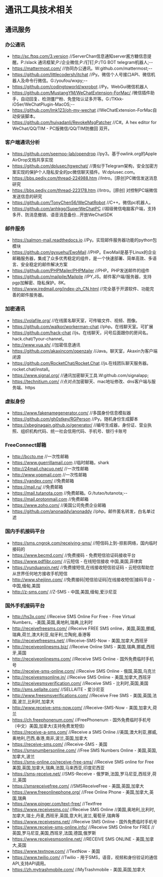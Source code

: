 # 通讯工具技术相关
## 通讯服务
### 办公通讯
- http://sc.ftqq.com/3.version    //ServerChan信息通知server酱方糖信息提醒。P:/slack 通讯框架;P:/企业微信;P:/钉钉;P:/TG BOT telegram机器人;--
- https://mattermost.com/    //协同办公通讯。W:github.com/mattermost;--
- https://github.com/littlecodersh/itchat    //Py。微信个人号接口API、微信机器人及命令行微信。G:/youfou/wxpy;--
- https://github.com/codingtoworld/wxrobot    //Py。WebGui微信机器人
- https://github.com/MustangYM/WeChatExtension-ForMac/    /微信插件助手，自动回复、检测僵尸粉、免登陆认证多开等。G:/TKkk-iOSer/WeChatPlugin-MacOS;--
- https://github.com/lmk123/oh-my-wechat    //WeChatExtension-ForMac自动安装脚本。
- https://github.com/huiyadanli/RevokeMsgPatcher    //C#。A hex editor for WeChat/QQ/TIM - PC版微信/QQ/TIM防撤回 双开。
### 客户端通讯分析
- https://github.com/seemoo-lab/opendrop    //py3。基于owlink.org的Apple AirDrop文档共享实现
- https://github.com/dplusec/tgwechat/    //类似于Telegram架构，安全加密方案实现的保护个人隐私安全的pc微信聊天插件。W:dplusec.com。
- https://bbs.pediy.com/thread-224988.htm    //Intro。[原创]PC微信发送消息研究
- https://bbs.pediy.com/thread-223178.htm    //Intro。[原创] 对控制PC端微信发送信息的研究
- https://github.com/TonyChen56/WeChatRobot    //C++。微信pc机器人。
- https://github.com/anhkgg/SuperWeChatPC    //超级微信电脑客户端，支持多开、防消息撤销、语音消息备份...开放WeChatSDK
### 邮件服务
- https://salmon-mail.readthedocs.io    //Py。实现邮件服务器功能的python包模块
- https://github.com/gyxuehu/EwoMail    //PHP。EwoMail是基于Linux的企业邮箱服务器，集成了众多优秀稳定的组件，是一个快速部署、简单高效、多语言、安全稳定的邮件解决方案
- https://github.com/PHPMailer/PHPMailer    //PHP。PHP发送邮件的组件
- https://github.com/mailpile/Mailpile    //PY,JS。邮件客户端/服务器，支持pgp加解密、隐私保护。8K。
- https://www.iredmail.org/index-zh_CN.html    //完全基于开源软件、功能完善的邮件服务器。
### 加密通讯
- https://volafile.org/    //在线匿名聊天室，可传输文件、视频、图像。
- https://github.com/walkor/workerman-chat    //php。在线聊天室。可扩展
- https://github.com/hack-chat    //js。在线聊天，问号后面跟你的房间名。hack.chat/?your-channel。
- http://www.vua.sh/    //加密信息通讯
- https://github.com/akaxincom/openzaly    //Java。聊天室，Akaxin为客户端闭源
- https://github.com/RocketChat/Rocket.Chat    //js.在线团队聊天服务器。rocket.chat/install。
- https://www.signal.org/    //通讯加密聊天工具.W:github.com/signalapp;
- https://technitium.com/    //点对点加密聊天、mac地址修改、dns客户端与服务端、https
### 虚拟身份
- https://www.fakenamegenerator.com/    //多国身份信息模拟器
- https://github.com/gh0stkey/RGPerson    //Py。随机身份生成脚本
- https://xbeginagain.github.io/generator/    //编号生成器，身份证、营业执照、组织机构代码、统一社会信用代码、手机号、银行卡账号
### FreeConnect邮箱
- http://bccto.me    //一次性邮箱
- https://www.guerrillamail.com    //临时邮箱，shark
- http://24mail.chacuo.net/    //一次性邮箱
- http://www.yopmail.com    //一次性邮箱
- https://yandex.com/    //免费邮箱
- https://mail.ru/    //免费邮箱
- https://mail.tutanota.com    //免费邮箱。G:/tutao/tutanota;--
- https://mail.protonmail.com    //免费邮箱
- https://www.zoho.com/    //美国公司免费企业邮箱
- https://github.com/anonaddy/anonaddy    //php。邮件匿名转发，白名单过滤
### 国内手机接码平台
- https://sms.cngrok.com/receiving-sms/    //短信码上到-掠影网络，国内临时接码的
- https://www.becmd.com/    //免费接码 - 免费短信验证码接收平台
- https://www.pdflibr.com/    //云短信 - 在线短信接收 中国,美国,菲律宾
- https://yunduanxin.net/    //免费接短信,在线接收短信验证码 - 云短信帮助您从世界任何地方接收手机短信
- http://www.shejiinn.com/    //免费接码|短信验证码|在线接收短信|接码平台 - 中国,缅甸,美国
- http://z-sms.com/    //Z-SMS - 中国,美国,缅甸,爱沙尼亚
### 国外手机接码平台
- http://hs3x.com/    //Receive SMS Online For Free - Free Virtual Numbers，-美国,英国,奥地利,瑞典,比利时
- http://receivefreesms.com/    //Receive FREE SMS online，美国,英国,挪威,瑞典,荷兰,澳大利亚,匈牙利,立陶宛,香港等
- http://receivefreesms.net/    //Receive-SMS-Now - 美国,加拿大,西班牙
- http://receiveonlinesms.biz/    //Receive Online SMS - 美国,瑞典,挪威,西班牙,英国
- http://receiveonlinesms.com/    //Receive SMS Online - 国外免费临时手机号
- http://receive-sms-online.com/    //Receive SMS Online - 俄国,英国,乌克兰
- http://receivesmsonline.in/    //Receive SMS Online - 美国,加拿大,西班牙
- http://receivesmsverification.com/    //Receive SMS - 比利时,英国,美国
- http://sms.sellaite.com/    //SELLAITE - 爱沙尼亚
- http://www.freesmsverifications.com/    //Receive Free SMS - 美国,英国,法国,波兰,比利时,加拿大
- http://www.receive-sms-now.com/    //Receive-SMS-Now - 美国,加拿大,荷兰
- https://ch.freephonenum.com/    //FreePhonenum - 国外免费临时手机号（中文）美国,加拿大(支持免费发短信)
- https://receive-a-sms.com/    //Receive a SMS Online    //美国,澳大利亚,挪威,奥地利,巴西,香港,南非,波兰,英国,加拿大
- https://receive-sms.com/    //Receive-SMS - 美国
- https://smsnumbersonline.com/    //Free SMS Numbers Online - 美国,英国,加拿大,波兰
- https://sms-online.co/receive-free-sms/    //Receive SMS online for Free 美国,英国,加拿大,瑞典,法国,马来西亚,印度尼西亚
- https://sms-receive.net/    //SMS-Receive - 俄罗斯,法国,罗马尼亚,西班牙,荷兰,英国
- https://smsreceivefree.com/    //SMSReceiveFree - 美国,英国,加拿大
- https://www.freeonlinephone.org/    //Free Online Phone - 美国,加拿大,英国,瑞典
- https://www.pinger.com/text-free/    //Textfree
- https://www.receivesms.co/    //Receive SMS Online    //美国,奥地利,比利时,加拿大,瑞士,丹麦,西班牙,英国,意大利,波兰,葡萄牙,瑞典等
- https://www.receivesms.net/    //Receive SMS Online - 国外免费临时手机号
- https://www.receive-sms-online.info/    //Receive SMS Online for FREE    //英国,罗马尼亚,美国,西班牙,法国,德国,俄罗斯
- https://www.receivesmsonline.net/    //RECEIVE SMS ONLINE - 美国,加拿大,英国
- https://www.textnow.com/    //TextNow - 美国
- https://www.twilio.com/    //Twilio - 用于SMS，语音，视频和身份验证的通信API,支持API调用。
- https://zh.mytrashmobile.com/    //MyTrashmobile - 美国,英国,加拿大